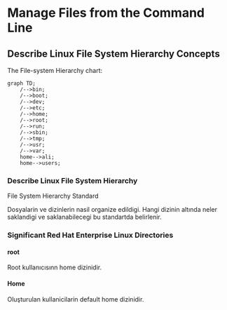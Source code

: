 # Manage Files from the Command Line


## Describe Linux File System Hierarchy Concepts

The File-system Hierarchy chart:

```mermaid
graph TD;
    /-->bin;
    /-->boot;
    /-->dev;
    /-->etc;
    /-->home;
    /-->root;
    /-->run;
    /-->sbin;
    /-->tmp;
    /-->usr;
    /-->var;
    home-->ali;
    home-->users;
```

### Describe Linux File System Hierarchy

File System Hierarchy Standard

Dosyalarin ve dizinlerin nasil organize edildigi. Hangi dizinin altında neler saklandigi ve saklanabilecegi bu standartda belirlenir.

### Significant Red Hat Enterprise Linux Directories

#### root

Root kullanıcısınn home dizinidir.

#### Home

Oluşturulan kullanicilarin default home dizinidir.


